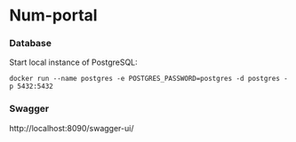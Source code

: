 # Num-portal

### Database 

Start local instance of PostgreSQL: 

``` 
docker run --name postgres -e POSTGRES_PASSWORD=postgres -d postgres -p 5432:5432
```

### Swagger

http://localhost:8090/swagger-ui/